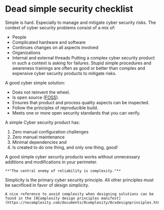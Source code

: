 # Dead simple security checklist 

Simple is hard. Especially to manage and mitigate cyber security risks. The context of cyber security problems consist of a mix of:
* People
* Complicated hardware and software
* Continues changes on all aspects involved
* Organizations 
* Internal and external threads
Putting a complex cyber security product in such a context is asking for failures. Stupid simple procedures and awareness trainings are often as good or better than complex and expensive cyber security products to mitigate risks. 


A good cyber simple solution:
* Does not reinvent the wheel.  
* Is open source ([FOSS](https://en.wikipedia.org/wiki/Free_and_open-source_software)). 
* Ensures that product and process quality aspects can be inspected.
* Follow the principles of reproducible build.
* Meets one or more open security standards that you can verify.

A simple Cyber security product has:
1. Zero manual configuration challenges
2. Zero manual maintenance
3. Minimal dependencies and
4. Is created to do one thing, and only one thing, good!

A good simple cyber security products works without unnecessary additions and modifications in your perimeter. 

```{attention} 
**"The central enemy of reliability is complexity."**
```


Simplicity is the primary cyber security principle. All other principles must be sacrificed in favor of design simplicity. 


```{tip} Zero Complexity by design
A nice reference to avoid complexity when designing solutions can be found in the [0Complexity design principles manifest](https://nocomplexity.com/documents/0complexity/0cxdesignprinciples.html)

```
